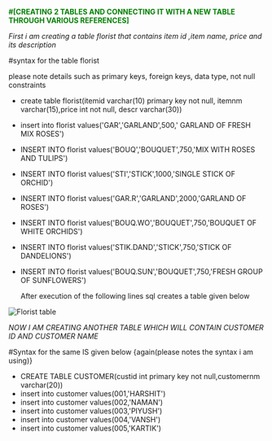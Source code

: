 <font color="green">**#[CREATING 2 TABLES AND CONNECTING IT WITH A NEW TABLE THROUGH VARIOUS REFERENCES]**</font>

*First i am creating a table florist that contains item id ,item name, price and its description*

#syntax for the table florist 

please note details such as primary keys, foreign keys, data type, not null constraints

* create table florist(itemid varchar(10) primary key not null, itemnm varchar(15),price int not null, descr varchar(30))
* insert into florist values('GAR','GARLAND',500,' GARLAND OF FRESH MIX ROSES')
* INSERT INTO florist values('BOUQ','BOUQUET',750,'MIX WITH ROSES AND TULIPS')
* INSERT INTO florist values('STI','STICK',1000,'SINGLE STICK OF ORCHID')
* INSERT INTO florist values('GAR.R','GARLAND',2000,'GARLAND OF ROSES')
* INSERT INTO florist values('BOUQ.WO','BOUQUET',750,'BOUQUET OF WHITE ORCHIDS')
* INSERT INTO florist values('STIK.DAND','STICK',750,'STICK OF DANDELIONS')
* INSERT INTO florist values('BOUQ.SUN','BOUQUET',750,'FRESH GROUP OF SUNFLOWERS')

  After execution of the following lines sql creates a table given below

![Florist table](https://github.com/user-attachments/assets/622d468d-2aba-47cb-b379-0f077b554eef)

*NOW*
*I AM CREATING ANOTHER TABLE WHICH WILL CONTAIN  CUSTOMER ID AND CUSTOMER NAME*

#Syntax for the same IS given below {again(please notes the syntax i am using)}

* CREATE TABLE CUSTOMER(custid int primary key not null,customernm varchar(20))
* insert into customer values(001,'HARSHIT')
* insert into customer values(002,'NAMAN')
* insert into customer values(003,'PIYUSH')
* insert into customer values(004,'VANSH')
* insert into customer values(005,'KARTIK')




